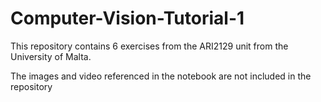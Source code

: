 # Computer-Vision-Tutorial-1
This repository contains 6 exercises from the ARI2129 unit from the University of Malta.

The images and video referenced in the notebook are not included in the repository
